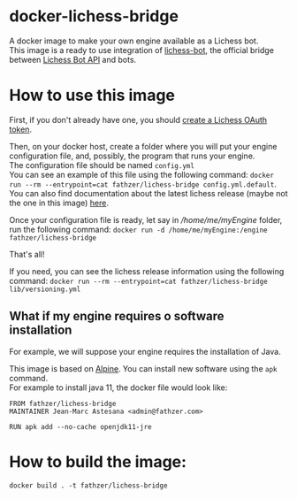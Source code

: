 # docker-lichess-bridge
A docker image to make your own engine available as a Lichess bot.  
This image is a ready to use integration of [lichess-bot](https://github.com/lichess-bot-devs/lichess-bot), the official bridge between [Lichess Bot API](https://lichess.org/api#tag/Bot) and bots.

# How to use this image

First, if you don't already have one, you should [create a Lichess OAuth token](https://github.com/lichess-bot-devs/lichess-bot/wiki/How-to-create-a-Lichess-OAuth-token).

Then, on your docker host, create a folder where you will put your engine configuration file, and, possibly, the program that runs your engine.  
The configuration file should be named ```config.yml```  
You can see an example of this file using the following command: ```docker run --rm --entrypoint=cat fathzer/lichess-bridge config.yml.default```. You can also find documentation about the latest lichess release (maybe not the one in this image) [here](https://github.com/lichess-bot-devs/lichess-bot/wiki/Configure-lichess-bot).

Once your configuration file is ready, let say in */home/me/myEngine* folder, run the following command:
```docker run -d /home/me/myEngine:/engine fathzer/lichess-bridge```

That's all!

If you need, you can see the lichess release information using the following command: ```docker run --rm --entrypoint=cat fathzer/lichess-bridge lib/versioning.yml```

## What if my engine requires o software installation
For example, we will suppose your engine requires the installation of Java.

This image is based on [Alpine](https://www.alpinelinux.org/). You can install new software using the ```apk``` command.  
For example to install java 11, the docker file would look like:  
```
FROM fathzer/lichess-bridge
MAINTAINER Jean-Marc Astesana <admin@fathzer.com>

RUN apk add --no-cache openjdk11-jre
```


# How to build the image:
```docker build . -t fathzer/lichess-bridge```


